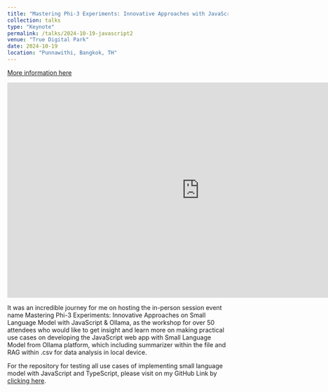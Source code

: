 ```yaml
---
title: "Mastering Phi-3 Experiments: Innovative Approaches with JavaScript & Ollama"
collection: talks
type: "Keynote"
permalink: /talks/2024-10-19-javascript2
venue: "True Digital Park"
date: 2024-10-19
location: "Punnawithi, Bangkok, TH"
---
```


[More information here](https://www.linkedin.com/posts/boatchrnthn_it-was-an-incredible-journey-for-me-on-hosting-activity-7255437416335892482-F0h5?utm_source=social_share_sheet&utm_medium=member_desktop_web)

<iframe width="875" height="492" src="https://www.youtube.com/embed/gJqvzfRhzNc?list=PLTuz2sLvbRpyaGc5XV4vz1EQJzWQVD-IZ" title="Mastering Phi-3 Experiments: Innovative Approaches with JavaScript &amp; Ollama by Charunthon Limseelo" frameborder="0" allow="accelerometer; autoplay; clipboard-write; encrypted-media; gyroscope; picture-in-picture; web-share" referrerpolicy="strict-origin-when-cross-origin" allowfullscreen></iframe>

<br/>

It was an incredible journey for me on hosting the in-person session event name Mastering Phi-3 Experiments: Innovative Approaches on Small Language Model with JavaScript & Ollama, as the workshop for over 50 attendees who would like to get insight and learn more on making practical use cases on developing the JavaScript web app with Small Language Model from Ollama platform, which including summarizer within the file and RAG within .csv for data analysis in local device.

For the repository for testing all use cases of implementing small language model with JavaScript and TypeScript, please visit on my GitHub Link by [clicking here](https://github.com/chrnthnkmutt/slm-js-experiment).